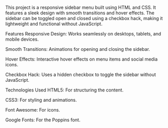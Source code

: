 This project is a responsive sidebar menu built using HTML and CSS. It features a sleek design with smooth transitions and hover effects. The sidebar can be toggled open and closed using a checkbox hack, making it lightweight and functional without JavaScript.

Features
Responsive Design: Works seamlessly on desktops, tablets, and mobile devices.

Smooth Transitions: Animations for opening and closing the sidebar.

Hover Effects: Interactive hover effects on menu items and social media icons.

Checkbox Hack: Uses a hidden checkbox to toggle the sidebar without JavaScript.

Technologies Used
HTML5: For structuring the content.

CSS3: For styling and animations.

Font Awesome: For icons.

Google Fonts: For the Poppins font.
